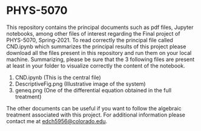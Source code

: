 # PHYS-5070

This repository contains the principal documents such as pdf files, Jupyter notebooks, among other files of interest regarding the Final project of PHYS-5070, Spring-2021. To read correctly the principal file called CND.ipynb which summarizes the principal results of this project please download all the files present in this repository and run them on your local machine. Summarizing, please be sure that the 3 following files are present at least in your folder to visualize correctly the content of the notebook.

1) CND.ipynb (This is the central file)
2) DescriptiveFig.png (Illustrative image of the system)
3) geneq.png (One of the differential equation obtained in the full treatment)

The other documents can be useful if you want to follow the algebraic treatment associated with this project. For additional information please contact me at edch5956@colorado.edu.
